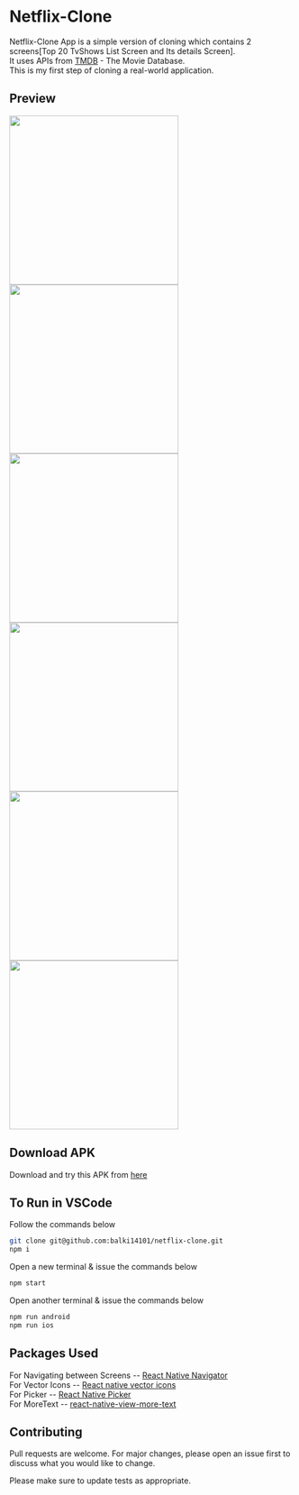 # Netflix-Clone

Netflix-Clone App is a simple version of cloning which contains 2 screens[Top 20 TvShows List Screen and Its details Screen].<br />
It uses APIs from [TMDB](https://developers.themoviedb.org/3/getting-started/introduction) - The Movie Database.<br />
This is my first step of cloning a real-world application.<br />

## Preview
<img src="https://github.com/balki14101/netflix-clone/blob/master/1.jpg" width=300 >
<img src="https://github.com/balki14101/netflix-clone/blob/master/2.jpg" width=300 >
<img src="https://github.com/balki14101/netflix-clone/blob/master/3.jpg" width=300 >
<img src="https://github.com/balki14101/netflix-clone/blob/master/4.jpg" width=300 >
<img src="https://github.com/balki14101/netflix-clone/blob/master/5.jpg" width=300 >
<img src="https://github.com/balki14101/netflix-clone/blob/master/6.jpg" width=300 >

## Download APK
Download and try this APK from [here](https://i.diawi.com/Qpz9LP)

## To Run in VSCode
Follow the commands below

```bash
git clone git@github.com:balki14101/netflix-clone.git
npm i
```
Open a new terminal & issue the commands below
```bash
npm start
```
Open another terminal & issue the commands below
```bash
npm run android
npm run ios
```

## Packages Used

For Navigating between Screens -- [React Native Navigator](https://reactnavigation.org/docs/getting-started/) <br />
For Vector Icons -- [React native vector icons](https://www.npmjs.com/package/react-native-vector-icons) <br />
For Picker -- [React Native Picker](https://reactnative.dev/docs/picker) <br />
For MoreText -- [react-native-view-more-text](https://www.npmjs.com/package/react-native-view-more-text)<br />

## Contributing
Pull requests are welcome. For major changes, please open an issue first to discuss what you would like to change.

Please make sure to update tests as appropriate.
